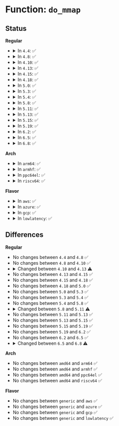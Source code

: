 # Function: <code>do_mmap</code>

## Status
<b>Regular</b>
<ul>
<li>
<details>
<summary>In <code>4.4</code>: ✅</summary>

```c
long unsigned int do_mmap(struct file *file, long unsigned int addr, long unsigned int len, long unsigned int prot, long unsigned int flags, vm_flags_t vm_flags, long unsigned int pgoff, long unsigned int *populate);
```

**Collision:** Unique Global

**Inline:** No

**Transformation:** False

**Instances:**

```
In mm/mmap.c (ffffffff811c7480)
Location: mm/mmap.c:1267
Inline: False
Direct callers:
  - arch/x86/mm/mpx.c:mpx_handle_bd_fault
  - mm/util.c:vm_mmap_pgoff
  - mm/mmap.c:SyS_remap_file_pages
  - fs/aio.c:SyS_io_setup
  - ipc/shm.c:do_shmat
```
**Symbols:**

```
ffffffff811c7480-ffffffff811c7891: do_mmap (STB_GLOBAL)
```
</details>
</li>
<li>
<details>
<summary>In <code>4.8</code>: ✅</summary>

```c
long unsigned int do_mmap(struct file *file, long unsigned int addr, long unsigned int len, long unsigned int prot, long unsigned int flags, vm_flags_t vm_flags, long unsigned int pgoff, long unsigned int *populate);
```

**Collision:** Unique Global

**Inline:** No

**Transformation:** False

**Instances:**

```
In mm/mmap.c (ffffffff811e3a30)
Location: mm/mmap.c:1151
Inline: False
Direct callers:
  - arch/x86/mm/mpx.c:mpx_handle_bd_fault
  - mm/util.c:vm_mmap_pgoff
  - mm/mmap.c:SyS_remap_file_pages
  - fs/aio.c:aio_setup_ring
  - ipc/shm.c:do_shmat
```
**Symbols:**

```
ffffffff811e3a30-ffffffff811e3f3a: do_mmap (STB_GLOBAL)
```
</details>
</li>
<li>
<details>
<summary>In <code>4.10</code>: ✅</summary>

```c
long unsigned int do_mmap(struct file *file, long unsigned int addr, long unsigned int len, long unsigned int prot, long unsigned int flags, vm_flags_t vm_flags, long unsigned int pgoff, long unsigned int *populate);
```

**Collision:** Unique Global

**Inline:** No

**Transformation:** False

**Instances:**

```
In mm/mmap.c (ffffffff811f3a10)
Location: mm/mmap.c:1304
Inline: False
Direct callers:
  - arch/x86/mm/mpx.c:mpx_handle_bd_fault
  - mm/util.c:vm_mmap_pgoff
  - mm/mmap.c:SyS_remap_file_pages
  - fs/aio.c:aio_setup_ring
  - ipc/shm.c:do_shmat
```
**Symbols:**

```
ffffffff811f3a10-ffffffff811f3f32: do_mmap (STB_GLOBAL)
```
</details>
</li>
<li>
<details>
<summary>In <code>4.13</code>: ✅</summary>

```c
long unsigned int do_mmap(struct file *file, long unsigned int addr, long unsigned int len, long unsigned int prot, long unsigned int flags, vm_flags_t vm_flags, long unsigned int pgoff, long unsigned int *populate, struct list_head *uf);
```

**Collision:** Unique Global

**Inline:** No

**Transformation:** False

**Instances:**

```
In mm/mmap.c (ffffffff811fea10)
Location: mm/mmap.c:1320
Inline: False
Direct callers:
  - arch/x86/mm/mpx.c:mpx_handle_bd_fault
  - mm/util.c:vm_mmap_pgoff
  - mm/mmap.c:SyS_remap_file_pages
  - fs/aio.c:aio_setup_ring
  - ipc/shm.c:do_shmat
```
**Symbols:**

```
ffffffff811fea10-ffffffff811fee8e: do_mmap (STB_GLOBAL)
```
</details>
</li>
<li>
<details>
<summary>In <code>4.15</code>: ✅</summary>

```c
long unsigned int do_mmap(struct file *file, long unsigned int addr, long unsigned int len, long unsigned int prot, long unsigned int flags, vm_flags_t vm_flags, long unsigned int pgoff, long unsigned int *populate, struct list_head *uf);
```

**Collision:** Unique Global

**Inline:** No

**Transformation:** False

**Instances:**

```
In mm/mmap.c (ffffffff81216fd0)
Location: mm/mmap.c:1321
Inline: False
Direct callers:
  - arch/x86/mm/mpx.c:mpx_handle_bd_fault
  - mm/util.c:vm_mmap_pgoff
  - mm/mmap.c:SyS_remap_file_pages
  - fs/aio.c:aio_setup_ring
  - ipc/shm.c:do_shmat
```
**Symbols:**

```
ffffffff81216fd0-ffffffff81217481: do_mmap (STB_GLOBAL)
```
</details>
</li>
<li>
<details>
<summary>In <code>4.18</code>: ✅</summary>

```c
long unsigned int do_mmap(struct file *file, long unsigned int addr, long unsigned int len, long unsigned int prot, long unsigned int flags, vm_flags_t vm_flags, long unsigned int pgoff, long unsigned int *populate, struct list_head *uf);
```

**Collision:** Unique Global

**Inline:** No

**Transformation:** False

**Instances:**

```
In mm/mmap.c (ffffffff81237fd0)
Location: mm/mmap.c:1359
Inline: False
Direct callers:
  - arch/x86/mm/mpx.c:mpx_handle_bd_fault
  - mm/util.c:vm_mmap_pgoff
  - mm/mmap.c:__ia32_sys_remap_file_pages
  - mm/mmap.c:__x64_sys_remap_file_pages
  - fs/aio.c:aio_setup_ring
  - ipc/shm.c:do_shmat
```
**Symbols:**

```
ffffffff81237fd0-ffffffff8123856a: do_mmap (STB_GLOBAL)
```
</details>
</li>
<li>
<details>
<summary>In <code>5.0</code>: ✅</summary>

```c
long unsigned int do_mmap(struct file *file, long unsigned int addr, long unsigned int len, long unsigned int prot, long unsigned int flags, vm_flags_t vm_flags, long unsigned int pgoff, long unsigned int *populate, struct list_head *uf);
```

**Collision:** Unique Global

**Inline:** No

**Transformation:** False

**Instances:**

```
In mm/mmap.c (ffffffff8124b9b0)
Location: mm/mmap.c:1383
Inline: False
Direct callers:
  - arch/x86/mm/mpx.c:mpx_handle_bd_fault
  - mm/util.c:vm_mmap_pgoff
  - mm/mmap.c:__ia32_sys_remap_file_pages
  - mm/mmap.c:__x64_sys_remap_file_pages
  - fs/aio.c:aio_setup_ring
  - ipc/shm.c:do_shmat
```
**Symbols:**

```
ffffffff8124b9b0-ffffffff8124bf25: do_mmap (STB_GLOBAL)
```
</details>
</li>
<li>
<details>
<summary>In <code>5.3</code>: ✅</summary>

```c
long unsigned int do_mmap(struct file *file, long unsigned int addr, long unsigned int len, long unsigned int prot, long unsigned int flags, vm_flags_t vm_flags, long unsigned int pgoff, long unsigned int *populate, struct list_head *uf);
```

**Collision:** Unique Global

**Inline:** No

**Transformation:** False

**Instances:**

```
In mm/mmap.c (ffffffff8125de30)
Location: mm/mmap.c:1385
Inline: False
Direct callers:
  - arch/x86/mm/mpx.c:mpx_handle_bd_fault
  - mm/util.c:vm_mmap_pgoff
  - mm/mmap.c:__ia32_sys_remap_file_pages
  - mm/mmap.c:__x64_sys_remap_file_pages
  - fs/aio.c:aio_setup_ring
  - ipc/shm.c:do_shmat
```
**Symbols:**

```
ffffffff8125de30-ffffffff8125e3af: do_mmap (STB_GLOBAL)
```
</details>
</li>
<li>
<details>
<summary>In <code>5.4</code>: ✅</summary>

```c
long unsigned int do_mmap(struct file *file, long unsigned int addr, long unsigned int len, long unsigned int prot, long unsigned int flags, vm_flags_t vm_flags, long unsigned int pgoff, long unsigned int *populate, struct list_head *uf);
```

**Collision:** Unique Global

**Inline:** No

**Transformation:** False

**Instances:**

```
In mm/mmap.c (ffffffff8126c600)
Location: mm/mmap.c:1389
Inline: False
Direct callers:
  - arch/x86/mm/mpx.c:mpx_handle_bd_fault
  - mm/util.c:vm_mmap_pgoff
  - mm/mmap.c:__ia32_sys_remap_file_pages
  - mm/mmap.c:__x64_sys_remap_file_pages
  - fs/aio.c:aio_setup_ring
  - ipc/shm.c:do_shmat
```
**Symbols:**

```
ffffffff8126c600-ffffffff8126cbb3: do_mmap (STB_GLOBAL)
```
</details>
</li>
<li>
<details>
<summary>In <code>5.8</code>: ✅</summary>

```c
long unsigned int do_mmap(struct file *file, long unsigned int addr, long unsigned int len, long unsigned int prot, long unsigned int flags, vm_flags_t vm_flags, long unsigned int pgoff, long unsigned int *populate, struct list_head *uf);
```

**Collision:** Unique Global

**Inline:** No

**Transformation:** False

**Instances:**

```
In mm/mmap.c (ffffffff8129c3b0)
Location: mm/mmap.c:1366
Inline: False
Direct callers:
  - mm/util.c:vm_mmap_pgoff
  - mm/mmap.c:__do_sys_remap_file_pages
  - fs/aio.c:aio_setup_ring
  - ipc/shm.c:do_shmat
```
**Symbols:**

```
ffffffff8129c3b0-ffffffff8129c968: do_mmap (STB_GLOBAL)
```
</details>
</li>
<li>
<details>
<summary>In <code>5.11</code>: ✅</summary>

```c
long unsigned int do_mmap(struct file *file, long unsigned int addr, long unsigned int len, long unsigned int prot, long unsigned int flags, long unsigned int pgoff, long unsigned int *populate, struct list_head *uf);
```

**Collision:** Unique Global

**Inline:** No

**Transformation:** False

**Instances:**

```
In mm/mmap.c (ffffffff812a76e0)
Location: mm/mmap.c:1404
Inline: False
Direct callers:
  - mm/util.c:vm_mmap_pgoff
  - mm/mmap.c:__do_sys_remap_file_pages
  - fs/aio.c:aio_setup_ring
  - ipc/shm.c:do_shmat
```
**Symbols:**

```
ffffffff812a76e0-ffffffff812a7cb1: do_mmap (STB_GLOBAL)
```
</details>
</li>
<li>
<details>
<summary>In <code>5.13</code>: ✅</summary>

```c
long unsigned int do_mmap(struct file *file, long unsigned int addr, long unsigned int len, long unsigned int prot, long unsigned int flags, long unsigned int pgoff, long unsigned int *populate, struct list_head *uf);
```

**Collision:** Unique Global

**Inline:** No

**Transformation:** False

**Instances:**

```
In mm/mmap.c (ffffffff812ad3e0)
Location: mm/mmap.c:1408
Inline: False
Direct callers:
  - mm/util.c:vm_mmap_pgoff
  - mm/mmap.c:__do_sys_remap_file_pages
  - fs/aio.c:aio_setup_ring
  - ipc/shm.c:do_shmat
```
**Symbols:**

```
ffffffff812ad3e0-ffffffff812ad974: do_mmap (STB_GLOBAL)
```
</details>
</li>
<li>
<details>
<summary>In <code>5.15</code>: ✅</summary>

```c
long unsigned int do_mmap(struct file *file, long unsigned int addr, long unsigned int len, long unsigned int prot, long unsigned int flags, long unsigned int pgoff, long unsigned int *populate, struct list_head *uf);
```

**Collision:** Unique Global

**Inline:** No

**Transformation:** False

**Instances:**

```
In mm/mmap.c (ffffffff812eeae0)
Location: mm/mmap.c:1404
Inline: False
Direct callers:
  - mm/util.c:vm_mmap_pgoff
  - mm/mmap.c:__do_sys_remap_file_pages
  - fs/aio.c:aio_setup_ring
  - ipc/shm.c:do_shmat
```
**Symbols:**

```
ffffffff812eeae0-ffffffff812ef05f: do_mmap (STB_GLOBAL)
```
</details>
</li>
<li>
<details>
<summary>In <code>5.19</code>: ✅</summary>

```c
long unsigned int do_mmap(struct file *file, long unsigned int addr, long unsigned int len, long unsigned int prot, long unsigned int flags, long unsigned int pgoff, long unsigned int *populate, struct list_head *uf);
```

**Collision:** Unique Global

**Inline:** No

**Transformation:** False

**Instances:**

```
In mm/mmap.c (ffffffff81351ec0)
Location: mm/mmap.c:1416
Inline: False
Direct callers:
  - mm/util.c:vm_mmap_pgoff
  - mm/mmap.c:__do_sys_remap_file_pages
  - fs/aio.c:aio_setup_ring
  - ipc/shm.c:do_shmat
```
**Symbols:**

```
ffffffff81351ec0-ffffffff8135243e: do_mmap (STB_GLOBAL)
```
</details>
</li>
<li>
<details>
<summary>In <code>6.2</code>: ✅</summary>

```c
long unsigned int do_mmap(struct file *file, long unsigned int addr, long unsigned int len, long unsigned int prot, long unsigned int flags, long unsigned int pgoff, long unsigned int *populate, struct list_head *uf);
```

**Collision:** Unique Global

**Inline:** No

**Transformation:** False

**Instances:**

```
In mm/mmap.c (ffffffff813cbe70)
Location: mm/mmap.c:1239
Inline: False
Direct callers:
  - mm/util.c:vm_mmap_pgoff
  - mm/mmap.c:__do_sys_remap_file_pages
  - fs/aio.c:aio_setup_ring
  - ipc/shm.c:do_shmat
```
**Symbols:**

```
ffffffff813cbe70-ffffffff813cc411: do_mmap (STB_GLOBAL)
```
</details>
</li>
<li>
<details>
<summary>In <code>6.5</code>: ✅</summary>

```c
long unsigned int do_mmap(struct file *file, long unsigned int addr, long unsigned int len, long unsigned int prot, long unsigned int flags, long unsigned int pgoff, long unsigned int *populate, struct list_head *uf);
```

**Collision:** Unique Global

**Inline:** No

**Transformation:** False

**Instances:**

```
In mm/mmap.c (ffffffff81400790)
Location: mm/mmap.c:1188
Inline: False
Direct callers:
  - mm/util.c:vm_mmap_pgoff
  - mm/mmap.c:__do_sys_remap_file_pages
  - fs/aio.c:aio_setup_ring
  - ipc/shm.c:do_shmat
```
**Symbols:**

```
ffffffff81400790-ffffffff81400d67: do_mmap (STB_GLOBAL)
```
</details>
</li>
<li>
<details>
<summary>In <code>6.8</code>: ✅</summary>

```c
long unsigned int do_mmap(struct file *file, long unsigned int addr, long unsigned int len, long unsigned int prot, long unsigned int flags, vm_flags_t vm_flags, long unsigned int pgoff, long unsigned int *populate, struct list_head *uf);
```

**Collision:** Unique Global

**Inline:** No

**Transformation:** False

**Instances:**

```
In mm/mmap.c (ffffffff8142cdd0)
Location: mm/mmap.c:1216
Inline: False
Direct callers:
  - arch/x86/kernel/shstk.c:alloc_shstk
  - mm/util.c:vm_mmap_pgoff
  - mm/mmap.c:__do_sys_remap_file_pages
  - fs/aio.c:aio_setup_ring
  - ipc/shm.c:do_shmat
```
**Symbols:**

```
ffffffff8142cdd0-ffffffff8142d3a6: do_mmap (STB_GLOBAL)
```
</details>
</li>
</ul>
<b>Arch</b>
<ul>
<li>
<details>
<summary>In <code>arm64</code>: ✅</summary>

```c
long unsigned int do_mmap(struct file *file, long unsigned int addr, long unsigned int len, long unsigned int prot, long unsigned int flags, vm_flags_t vm_flags, long unsigned int pgoff, long unsigned int *populate, struct list_head *uf);
```

**Collision:** Unique Global

**Inline:** No

**Transformation:** False

**Instances:**

```
In mm/mmap.c (ffff800010303998)
Location: mm/mmap.c:1389
Inline: False
Direct callers:
  - mm/util.c:vm_mmap_pgoff
  - mm/mmap.c:__arm64_sys_remap_file_pages
  - fs/aio.c:aio_setup_ring
  - ipc/shm.c:do_shmat
```
**Symbols:**

```
ffff800010303998-ffff800010303e04: do_mmap (STB_GLOBAL)
```
</details>
</li>
<li>
<details>
<summary>In <code>armhf</code>: ✅</summary>

```c
long unsigned int do_mmap(struct file *file, long unsigned int addr, long unsigned int len, long unsigned int prot, long unsigned int flags, vm_flags_t vm_flags, long unsigned int pgoff, long unsigned int *populate, struct list_head *uf);
```

**Collision:** Unique Global

**Inline:** No

**Transformation:** False

**Instances:**

```
In mm/mmap.c (c05220cc)
Location: mm/mmap.c:1389
Inline: False
Direct callers:
  - mm/util.c:vm_mmap_pgoff
  - mm/mmap.c:__se_sys_remap_file_pages
  - fs/aio.c:aio_setup_ring
  - ipc/shm.c:do_shmat
```
**Symbols:**

```
c05220cc-c05225f0: do_mmap (STB_GLOBAL)
```
</details>
</li>
<li>
<details>
<summary>In <code>ppc64el</code>: ✅</summary>

```c
long unsigned int do_mmap(struct file *file, long unsigned int addr, long unsigned int len, long unsigned int prot, long unsigned int flags, vm_flags_t vm_flags, long unsigned int pgoff, long unsigned int *populate, struct list_head *uf);
```

**Collision:** Unique Global

**Inline:** No

**Transformation:** False

**Instances:**

```
In mm/mmap.c (c0000000003d0530)
Location: mm/mmap.c:1389
Inline: False
Direct callers:
  - mm/util.c:vm_mmap_pgoff
  - mm/mmap.c:__se_sys_remap_file_pages
  - fs/aio.c:aio_setup_ring
  - ipc/shm.c:do_shmat
```
**Symbols:**

```
c0000000003d0530-c0000000003d0b20: do_mmap (STB_GLOBAL)
```
</details>
</li>
<li>
<details>
<summary>In <code>riscv64</code>: ✅</summary>

```c
long unsigned int do_mmap(struct file *file, long unsigned int addr, long unsigned int len, long unsigned int prot, long unsigned int flags, vm_flags_t vm_flags, long unsigned int pgoff, long unsigned int *populate, struct list_head *uf);
```

**Collision:** Unique Global

**Inline:** No

**Transformation:** False

**Instances:**

```
In mm/mmap.c (ffffffe0002103bc)
Location: mm/mmap.c:1389
Inline: False
Direct callers:
  - mm/util.c:vm_mmap_pgoff
  - mm/mmap.c:__se_sys_remap_file_pages
  - fs/aio.c:aio_setup_ring
  - ipc/shm.c:do_shmat
```
**Symbols:**

```
ffffffe0002103bc-ffffffe00021078e: do_mmap (STB_GLOBAL)
```
</details>
</li>
</ul>
<b>Flavor</b>
<ul>
<li>
<details>
<summary>In <code>aws</code>: ✅</summary>

```c
long unsigned int do_mmap(struct file *file, long unsigned int addr, long unsigned int len, long unsigned int prot, long unsigned int flags, vm_flags_t vm_flags, long unsigned int pgoff, long unsigned int *populate, struct list_head *uf);
```

**Collision:** Unique Global

**Inline:** No

**Transformation:** False

**Instances:**

```
In mm/mmap.c (ffffffff81264c50)
Location: mm/mmap.c:1389
Inline: False
Direct callers:
  - arch/x86/mm/mpx.c:mpx_handle_bd_fault
  - mm/util.c:vm_mmap_pgoff
  - mm/mmap.c:__ia32_sys_remap_file_pages
  - mm/mmap.c:__x64_sys_remap_file_pages
  - fs/aio.c:aio_setup_ring
  - ipc/shm.c:do_shmat
```
**Symbols:**

```
ffffffff81264c50-ffffffff81265203: do_mmap (STB_GLOBAL)
```
</details>
</li>
<li>
<details>
<summary>In <code>azure</code>: ✅</summary>

```c
long unsigned int do_mmap(struct file *file, long unsigned int addr, long unsigned int len, long unsigned int prot, long unsigned int flags, vm_flags_t vm_flags, long unsigned int pgoff, long unsigned int *populate, struct list_head *uf);
```

**Collision:** Unique Global

**Inline:** No

**Transformation:** False

**Instances:**

```
In mm/mmap.c (ffffffff81257070)
Location: mm/mmap.c:1389
Inline: False
Direct callers:
  - arch/x86/mm/mpx.c:mpx_handle_bd_fault
  - mm/util.c:vm_mmap_pgoff
  - mm/mmap.c:__ia32_sys_remap_file_pages
  - mm/mmap.c:__x64_sys_remap_file_pages
  - fs/aio.c:aio_setup_ring
  - ipc/shm.c:do_shmat
```
**Symbols:**

```
ffffffff81257070-ffffffff81257623: do_mmap (STB_GLOBAL)
```
</details>
</li>
<li>
<details>
<summary>In <code>gcp</code>: ✅</summary>

```c
long unsigned int do_mmap(struct file *file, long unsigned int addr, long unsigned int len, long unsigned int prot, long unsigned int flags, vm_flags_t vm_flags, long unsigned int pgoff, long unsigned int *populate, struct list_head *uf);
```

**Collision:** Unique Global

**Inline:** No

**Transformation:** False

**Instances:**

```
In mm/mmap.c (ffffffff812629f0)
Location: mm/mmap.c:1389
Inline: False
Direct callers:
  - arch/x86/mm/mpx.c:mpx_handle_bd_fault
  - mm/util.c:vm_mmap_pgoff
  - mm/mmap.c:__ia32_sys_remap_file_pages
  - mm/mmap.c:__x64_sys_remap_file_pages
  - fs/aio.c:aio_setup_ring
  - ipc/shm.c:do_shmat
```
**Symbols:**

```
ffffffff812629f0-ffffffff81262fa3: do_mmap (STB_GLOBAL)
```
</details>
</li>
<li>
<details>
<summary>In <code>lowlatency</code>: ✅</summary>

```c
long unsigned int do_mmap(struct file *file, long unsigned int addr, long unsigned int len, long unsigned int prot, long unsigned int flags, vm_flags_t vm_flags, long unsigned int pgoff, long unsigned int *populate, struct list_head *uf);
```

**Collision:** Unique Global

**Inline:** No

**Transformation:** False

**Instances:**

```
In mm/mmap.c (ffffffff812723b0)
Location: mm/mmap.c:1389
Inline: False
Direct callers:
  - arch/x86/mm/mpx.c:mpx_handle_bd_fault
  - mm/util.c:vm_mmap_pgoff
  - mm/mmap.c:__ia32_sys_remap_file_pages
  - mm/mmap.c:__x64_sys_remap_file_pages
  - fs/aio.c:aio_setup_ring
  - ipc/shm.c:do_shmat
```
**Symbols:**

```
ffffffff812723b0-ffffffff81272963: do_mmap (STB_GLOBAL)
```
</details>
</li>
</ul>

## Differences
<b>Regular</b>
<ul>
<li>
No changes between <code>4.4</code> and <code>4.8</code> ✅
</li>
<li>
No changes between <code>4.8</code> and <code>4.10</code> ✅
</li>
<li>
<details>
<summary>Changed between <code>4.10</code> and <code>4.13</code> ⚠️</summary>
<ul>
<li>
<b>Param added. </b>
<code>struct list_head *uf</code>
</li>
</ul>
</details>
</li>
<li>
No changes between <code>4.13</code> and <code>4.15</code> ✅
</li>
<li>
No changes between <code>4.15</code> and <code>4.18</code> ✅
</li>
<li>
No changes between <code>4.18</code> and <code>5.0</code> ✅
</li>
<li>
No changes between <code>5.0</code> and <code>5.3</code> ✅
</li>
<li>
No changes between <code>5.3</code> and <code>5.4</code> ✅
</li>
<li>
No changes between <code>5.4</code> and <code>5.8</code> ✅
</li>
<li>
<details>
<summary>Changed between <code>5.8</code> and <code>5.11</code> ⚠️</summary>
<ul>
<li>
<b>Param removed. </b>
<code>vm_flags_t vm_flags</code>
</li>
<li>
<b>Param reordered. </b>
<code>file, addr, len, prot, flags, vm_flags, pgoff, populate, uf</code> ➡️ <code>file, addr, len, prot, flags, pgoff, populate, uf</code>
</li>
</ul>
</details>
</li>
<li>
No changes between <code>5.11</code> and <code>5.13</code> ✅
</li>
<li>
No changes between <code>5.13</code> and <code>5.15</code> ✅
</li>
<li>
No changes between <code>5.15</code> and <code>5.19</code> ✅
</li>
<li>
No changes between <code>5.19</code> and <code>6.2</code> ✅
</li>
<li>
No changes between <code>6.2</code> and <code>6.5</code> ✅
</li>
<li>
<details>
<summary>Changed between <code>6.5</code> and <code>6.8</code> ⚠️</summary>
<ul>
<li>
<b>Param added. </b>
<code>vm_flags_t vm_flags</code>
</li>
<li>
<b>Param reordered. </b>
<code>file, addr, len, prot, flags, pgoff, populate, uf</code> ➡️ <code>file, addr, len, prot, flags, vm_flags, pgoff, populate, uf</code>
</li>
</ul>
</details>
</li>
</ul>
<b>Arch</b>
<ul>
<li>
No changes between <code>amd64</code> and <code>arm64</code> ✅
</li>
<li>
No changes between <code>amd64</code> and <code>armhf</code> ✅
</li>
<li>
No changes between <code>amd64</code> and <code>ppc64el</code> ✅
</li>
<li>
No changes between <code>amd64</code> and <code>riscv64</code> ✅
</li>
</ul>
<b>Flavor</b>
<ul>
<li>
No changes between <code>generic</code> and <code>aws</code> ✅
</li>
<li>
No changes between <code>generic</code> and <code>azure</code> ✅
</li>
<li>
No changes between <code>generic</code> and <code>gcp</code> ✅
</li>
<li>
No changes between <code>generic</code> and <code>lowlatency</code> ✅
</li>
</ul>
